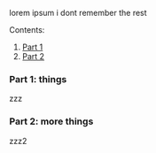 lorem ipsum i dont remember the rest
  
Contents:  
1. [Part 1](#p1)  
2. [Part 2](#p2)  

### <a name="p1"></a>Part 1: things  
zzz  


### <a name="p2"></a>Part 2: more things  
zzz2  

